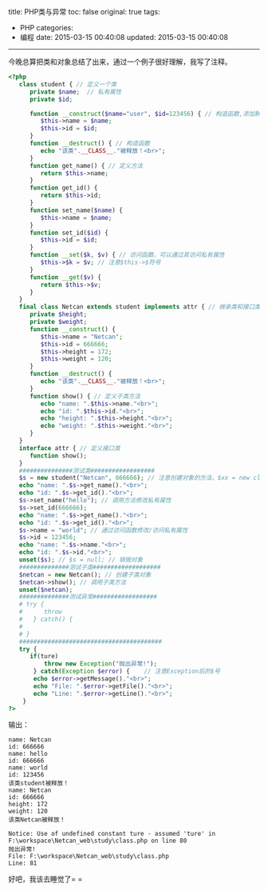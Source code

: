 title: PHP类与异常
toc: false
original: true
tags:
  - PHP
categories:
  - 编程
date: 2015-03-15 00:40:08
updated: 2015-03-15 00:40:08
---

今晚总算把类和对象总结了出来，通过一个例子很好理解，我写了注释。
<!--more-->
```php
<?php
   class student { // 定义一个类
	  private $name;  // 私有属性
	  private $id;

	  function __construct($name="user", $id=123456) { // 构造函数,添加默认值
		 $this->name = $name;
		 $this->id = $id;
	  }
	  function __destruct() { // 构造函数
		 echo "该类".__CLASS__."被释放！<br>";
	  }
	  function get_name() { // 定义方法
		 return $this->name;
	  }
	  function get_id() {
		 return $this->id;
	  }
	  function set_name($name) {
		 $this->name = $name;
	  }
	  function set_id($id) {
		 $this->id = $id;
	  }
	  function __set($k, $v) { // 访问函数，可以通过其访问私有属性
		 $this->$k = $v; // 注意$this->$符号
	  }
	  function __get($v) {
		 return $this->$v;
	  }
   }
   final class Netcan extends student implements attr { // 继承类和接口类
	  private $height;
	  private $weight;
	  function __construct() {
		 $this->name = "Netcan";
		 $this->id = 666666;
		 $this->height = 172;
		 $this->weight = 120;
	  }
	  function __destruct() {
		 echo "该类".__CLASS__."被释放！<br>";
	  }
	  function show() { // 定义子类方法
		 echo "name: ".$this->name."<br>";
		 echo "id: ".$this->id."<br>";
		 echo "height: ".$this->height."<br>";
		 echo "weight: ".$this->weight."<br>";
	  }
   }
   interface attr { // 定义接口类
	  function show();
   }
   ###############测试类##################
   $s = new student("Netcan", 666666); // 注意创建对象的方法，$xx = new class();
   echo "name: ".$s->get_name()."<br>";
   echo "id: ".$s->get_id()."<br>";
   $s->set_name("hello"); // 调用方法修改私有属性
   $s->set_id(666666);
   echo "name: ".$s->get_name()."<br>";
   echo "id: ".$s->get_id()."<br>";
   $s->name = "world"; // 通过访问函数修改/访问私有属性
   $s->id = 123456;
   echo "name: ".$s->name."<br>";
   echo "id: ".$s->id."<br>";
   unset($s); // $s = null; // 销毁对象
   ##############测试子类###################
   $netcan = new Netcan(); // 创建子类对象
   $netcan->show(); // 调用子类方法
   unset($netcan);
   ##############测试异常##################
   # try {
   #	  throw
   #   } catch() {
   #
   # }
   ########################################
   try { 
	  if(ture)
	  	  throw new Exception("抛出异常!"); 
	   } catch(Exception $error) {    // 注意Exception后的$号
	   echo $error->getMessage()."<br>";
	   echo "File: ".$error->getFile()."<br>";
	   echo "Line: ".$error->getLine()."<br>";
	}
?>
```
输出：

	name: Netcan
	id: 666666
	name: hello
	id: 666666
	name: world
	id: 123456
	该类student被释放！
	name: Netcan
	id: 666666
	height: 172
	weight: 120
	该类Netcan被释放！

	Notice: Use of undefined constant ture - assumed 'ture' in F:\workspace\Netcan_web\study\class.php on line 80
	抛出异常!
	File: F:\workspace\Netcan_web\study\class.php
	Line: 81

好吧，我该去睡觉了= =
